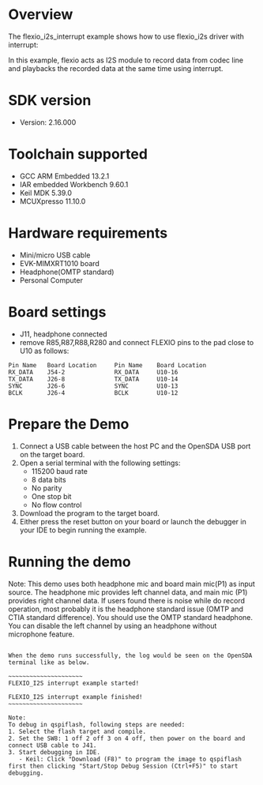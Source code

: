 Overview
========
The flexio_i2s_interrupt example shows how to use flexio_i2s driver with interrupt:

In this example, flexio acts as I2S module to record data from codec line and playbacks the recorded data at the same time using interrupt.

SDK version
===========
- Version: 2.16.000

Toolchain supported
===================
- GCC ARM Embedded  13.2.1
- IAR embedded Workbench  9.60.1
- Keil MDK  5.39.0
- MCUXpresso  11.10.0

Hardware requirements
=====================
- Mini/micro USB cable
- EVK-MIMXRT1010 board
- Headphone(OMTP standard)
- Personal Computer

Board settings
==============
- J11, headphone connected
- remove R85,R87,R88,R280 and connect FLEXIO pins to the pad close to U10 as follows:
~~~~~~~~~~~~~~~~~~~~~~~~~~~~~~~~~~~~~~~~~~~~~~~~~~~~~~
Pin Name   Board Location     Pin Name    Board Location
RX_DATA    J54-2              RX_DATA     U10-16
TX_DATA    J26-8              TX_DATA     U10-14
SYNC       J26-6              SYNC        U10-13
BCLK       J26-4              BCLK        U10-12
~~~~~~~~~~~~~~~~~~~~~~~~~~~~~~~~~~~~~~~~~~~~~~~~~~~~~~

Prepare the Demo
================
1.  Connect a USB cable between the host PC and the OpenSDA USB port on the target board.
2.  Open a serial terminal with the following settings:
    - 115200 baud rate
    - 8 data bits
    - No parity
    - One stop bit
    - No flow control
3.  Download the program to the target board.
4.  Either press the reset button on your board or launch the debugger in your IDE to begin running the example.

Running the demo
================

Note: This demo uses both headphone mic and board main mic(P1) as input source. The headphone mic provides left
channel data, and main mic (P1) provides right channel data. If users found there is noise while do record operation,
most probably it is the headphone standard issue (OMTP and CTIA standard difference). You should use the OMTP
standard headphone. You can disable the left channel by using an headphone without microphone feature.

~~~~~~~~~~~~~~~~~~~~~~~~~~~~~~~~~~~~~~~~~~~~~~~~~~~~~~~~~~~~~~~~~~~~~~~

When the demo runs successfully, the log would be seen on the OpenSDA terminal like as below.

~~~~~~~~~~~~~~~~~~~~~
FLEXIO_I2S interrupt example started!

FLEXIO_I2S interrupt example finished!
~~~~~~~~~~~~~~~~~~~~~

Note:
To debug in qspiflash, following steps are needed:
1. Select the flash target and compile.
2. Set the SW8: 1 off 2 off 3 on 4 off, then power on the board and connect USB cable to J41.
3. Start debugging in IDE.
   - Keil: Click "Download (F8)" to program the image to qspiflash first then clicking "Start/Stop Debug Session (Ctrl+F5)" to start debugging.
